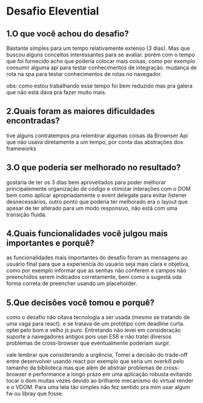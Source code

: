 # Desafio Elevential

## 1.O que você achou do desafio? 
  Bastante simples para um tempo relativamente extenso (3 dias).
  Mas que buscou alguns conceitos interessantes para se avaliar.
  porém com o tempo que foi fornecido acho que poderia colocar mais coisas,
  como por exemplo consumir alguma api para testar conhecimentos de integração.
  mudança de rota na spa para testar conhecimentos de rotas no navegador.

  obs: como estou trabalhando esse tempo foi bem reduzido mas pra galera que não está dava pra fazer muito mais.
## 2.Quais foram as maiores dificuldades encontradas?
  tive alguns contratempos pra relembrar algumas coisas da Brownser Api que não usava diretamente a um tempo, por conta das abstrações dos frameworks
## 3.O que poderia ser melhorado no resultado?
  gostaria de ter os 3 dias bem aproveitados para poder melhorar principalemente organização de código e otimizar interações com o DOM bem como aplicar apropriadamente o event delegate para evitar listener desnecessários.
  outro ponto que poderia ter melhorado era o layout que apesar de ter alterado para um modo responsivo, não está com uma transição fluida.
## 4.Quais funcionalidades você julgou mais importantes e porquê?
  as funcionalidades mais importantes do desafio foram as mensagens ao usuário final para que a experiencia do usuário seja mais clara e objetiva, como por exemplo informar que as senhas não conferem e campos não preenchidos serem indicados corretamente, bem como a sugestã oda forma correta de preencher usando um placeholder.
## 5.Que decisões você tomou e porquê?
  como o desafio não citava tecnologia a ser usada (mesmo se tratando de uma vaga para react). e se tratava de um protótipo com deadline curta. optei pelo bom e velho js puro. Entretando não levei em consideração suporte a navegadores antigos pois usei ES6 e não tratei diversos problemas de cross-browser que eventualmente poderiam surgir.

  vale lembrar que considerando a urgência, Tomei a decisão do trade-off entre desenvolver usando react por exemplo que seria um overkill pelo tamanho da biblioteca mas que além de abstrair problemas de cross-browser e performance a longo prazo em uma aplicação robusta evitando tocar o dom muitas vezes devido ao brilhante mecanismo do virtual render e o VDOM. Para uma tela tão simples não fez sentido pra mim usar algum fw ou libray que fosse.